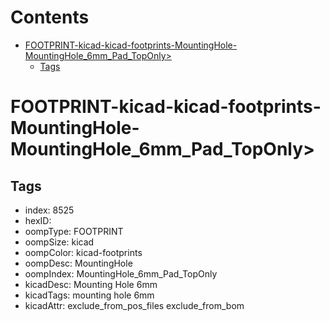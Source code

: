 



Contents
========

* [FOOTPRINT-kicad-kicad-footprints-MountingHole-MountingHole_6mm_Pad_TopOnly>](#footprint-kicad-kicad-footprints-mountinghole-mountinghole_6mm_pad_toponly)
	* [Tags](#tags)

# FOOTPRINT-kicad-kicad-footprints-MountingHole-MountingHole_6mm_Pad_TopOnly>

## Tags

- index: 8525
- hexID: 
- oompType: FOOTPRINT
- oompSize: kicad
- oompColor: kicad-footprints
- oompDesc: MountingHole
- oompIndex: MountingHole_6mm_Pad_TopOnly
- kicadDesc: Mounting Hole 6mm
- kicadTags: mounting hole 6mm
- kicadAttr: exclude_from_pos_files exclude_from_bom
